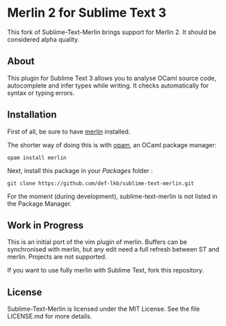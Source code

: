 # Merlin 2 for Sublime Text 3

This fork of Sublime-Text-Merlin brings support for Merlin 2. It should be considered alpha quality.
 
## About

This plugin for Sublime Text 3 allows you to analyse OCaml source code, autocomplete and infer types while writing. It checks automatically for syntax or typing errors.

## Installation

First of all, be sure to have [merlin](https://github.com/the-lambda-church/merlin) installed.

The shorter way of doing this is with [opam](opam.ocaml.org), an OCaml package manager:

    opam install merlin

Next, install this package in your *Packages* folder :

    git clone https://github.com/def-lkb/sublime-text-merlin.git

For the moment (during development), sublime-text-merlin is not listed in the Package Manager.

## Work in Progress

This is an initial port of the vim plugin of merlin. Buffers can be synchronised with merlin, but any edit need a full refresh between ST and merlin. Projects are not supported.

If you want to use fully merlin with Sublime Text, fork this repository.


## License

Sublime-Text-Merlin is licensed under the MIT License. See the file LICENSE.md for more details.

